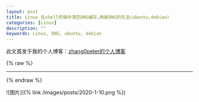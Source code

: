```yaml
---
layout: post
title: Linux 在shell终端中清空DNS缓存,刷新DNS的方法(ubuntu,debian)
categories: [Linux]
description: ""
keywords: Linux, DNS, ubuntu, debian
---
```


此文首发于我的个人博客：[zhang0peter的个人博客](https://zhang0peter.com)         

{% raw %}
***          
{% endraw %}




![图片]({% link /images/posts/2020-1-10.png %})



